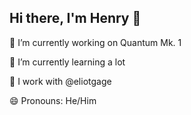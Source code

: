 ## Hi there, I'm Henry 👋

 🔭 I’m currently working on Quantum Mk. 1
 
 🌱 I’m currently learning a lot
 
 👯 I work with @eliotgage
 
 😄 Pronouns: He/Him
